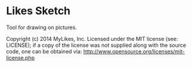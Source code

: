 Likes Sketch
===========

Tool for drawing on pictures.

Copyright (c) 2014 MyLikes, Inc.  Licensed under the MIT license (see: LICENSE); if a copy of the license was not supplied along with the source code, one can be obtained via: http://www.opensource.org/licenses/mit-license.php
